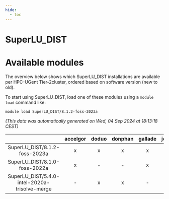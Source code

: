 ```yaml
---
hide:
  - toc
---
```


SuperLU_DIST
============

# Available modules


The overview below shows which SuperLU_DIST installations are available per HPC-UGent Tier-2cluster, ordered based on software version (new to old).

To start using SuperLU_DIST, load one of these modules using a `module load` command like:

```shell
module load SuperLU_DIST/8.1.2-foss-2023a
```

*(This data was automatically generated on Wed, 04 Sep 2024 at 18:13:18 CEST)*  

| |accelgor|doduo|donphan|gallade|joltik|shinx|skitty|
| :---: | :---: | :---: | :---: | :---: | :---: | :---: | :---: |
|SuperLU_DIST/8.1.2-foss-2023a|x|x|x|x|x|x|x|
|SuperLU_DIST/8.1.0-foss-2022a|x|-|-|x|-|-|-|
|SuperLU_DIST/5.4.0-intel-2020a-trisolve-merge|-|x|x|-|x|-|x|
